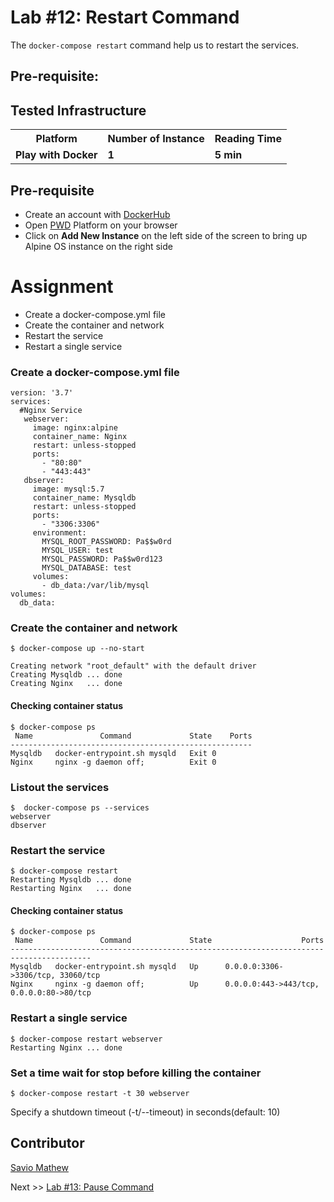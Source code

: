 # Lab #12: Restart Command
The `docker-compose restart` command help us to restart the services.

## Pre-requisite:

## Tested Infrastructure

<table class="tg">
  <tr>
    <th class="tg-yw4l"><b>Platform</b></th>
    <th class="tg-yw4l"><b>Number of Instance</b></th>
    <th class="tg-yw4l"><b>Reading Time</b></th>
    
  </tr>
  <tr>
    <td class="tg-yw4l"><b> Play with Docker</b></td>
    <td class="tg-yw4l"><b>1</b></td>
    <td class="tg-yw4l"><b>5 min</b></td>
    
  </tr>
  
</table>

## Pre-requisite

- Create an account with [DockerHub](https://hub.docker.com)
- Open [PWD](https://labs.play-with-docker.com/) Platform on your browser 
- Click on **Add New Instance** on the left side of the screen to bring up Alpine OS instance on the right side

# Assignment
- Create a docker-compose.yml file
- Create the container and network
- Restart the service
- Restart a single service

### Create a docker-compose.yml file
```
version: '3.7'
services:
  #Nginx Service
   webserver:
     image: nginx:alpine
     container_name: Nginx
     restart: unless-stopped
     ports:
       - "80:80"
       - "443:443"
   dbserver:
     image: mysql:5.7
     container_name: Mysqldb
     restart: unless-stopped
     ports:
       - "3306:3306"
     environment:
       MYSQL_ROOT_PASSWORD: Pa$$w0rd
       MYSQL_USER: test
       MYSQL_PASSWORD: Pa$$w0rd123
       MYSQL_DATABASE: test 
     volumes:
       - db_data:/var/lib/mysql
volumes:
  db_data:
```

### Create the container and network
```
$ docker-compose up --no-start

Creating network "root_default" with the default driver
Creating Mysqldb ... done
Creating Nginx   ... done
```

#### Checking container status
```
$ docker-compose ps
 Name               Command             State    Ports
------------------------------------------------------
Mysqldb   docker-entrypoint.sh mysqld   Exit 0        
Nginx     nginx -g daemon off;          Exit 0      
```

### Listout the services
```
$  docker-compose ps --services
webserver
dbserver
```

### Restart the service
```
$ docker-compose restart
Restarting Mysqldb ... done
Restarting Nginx   ... done
```
#### Checking container status
```
$ docker-compose ps
 Name               Command             State                    Ports                  
----------------------------------------------------------------------------------------
Mysqldb   docker-entrypoint.sh mysqld   Up      0.0.0.0:3306->3306/tcp, 33060/tcp       
Nginx     nginx -g daemon off;          Up      0.0.0.0:443->443/tcp, 0.0.0.0:80->80/tcp                        
```

### Restart a single service
```
$ docker-compose restart webserver
Restarting Nginx ... done
```
### Set a time wait for stop before killing the container
```
$ docker-compose restart -t 30 webserver
```
 Specify a shutdown timeout (-t/--timeout) in seconds(default: 10)

## Contributor
[Savio Mathew](https://www.linkedin.com/in/saviovettoor)

Next >> [Lab #13: Pause Command](http://dockerlabs.collabnix.com/intermediate/workshop/DockerCompose/pause_command.html)
